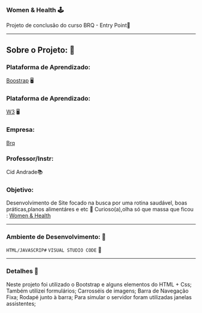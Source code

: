 ### Women & Health 🕹️
Projeto de conclusão do curso BRQ - Entry Point🍊

-------------------------------------------------------------------------------------
## Sobre o Projeto: 📍

### Plataforma de Aprendizado:
[Boostrap](https://getbootstrap.com/) 🖥️

### Plataforma de Aprendizado:
[W3](https://www.w3schools.com/) 🖥️

### Empresa:
[Brq](https://www.brq.com/)

### Professor/Instr:
Cid Andrade📚

### Objetivo: 
Desenvolvimento de Site focado na busca por uma rotina saudável, boas práticas,planos alimentáres e etc 🍊
Curioso(a),olha só que massa que ficou : [Women & Health]([https://www.brq.com/](https://www.youtube.com/watch?v=CANK9bvIKEo&ab_channel=AnaLauraFrancisco/))

-------------------------------------------------------------------------------------
### Ambiente de Desenvolvimento:  📍

`HTML/JAVASCRIP#`  `VISUAL STUDIO CODE` 👾

-------------------------------------------------------------------------------------
### Detalhes 🎁

Neste projeto foi utilizado o Bootstrap e alguns elementos do HTML + Css; 
Também utilizei formulários;
Carrosséis de imagens;
Barra de Navegação Fixa;
Rodapé junto à barra;
Para simular o servidor foram utilizadas janelas assistentes;
